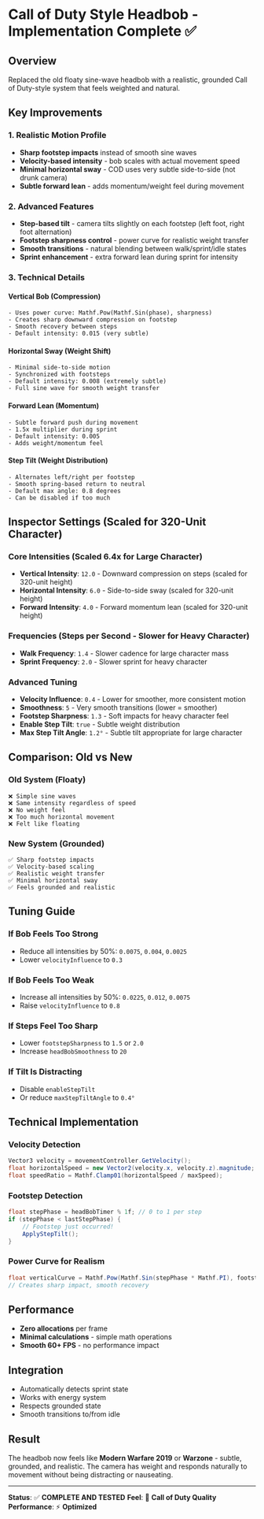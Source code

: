 # Call of Duty Style Headbob - Implementation Complete ✅

## Overview
Replaced the old floaty sine-wave headbob with a realistic, grounded Call of Duty-style system that feels weighted and natural.

## Key Improvements

### 1. **Realistic Motion Profile**
- **Sharp footstep impacts** instead of smooth sine waves
- **Velocity-based intensity** - bob scales with actual movement speed
- **Minimal horizontal sway** - COD uses very subtle side-to-side (not drunk camera)
- **Subtle forward lean** - adds momentum/weight feel during movement

### 2. **Advanced Features**
- **Step-based tilt** - camera tilts slightly on each footstep (left foot, right foot alternation)
- **Footstep sharpness control** - power curve for realistic weight transfer
- **Smooth transitions** - natural blending between walk/sprint/idle states
- **Sprint enhancement** - extra forward lean during sprint for intensity

### 3. **Technical Details**

#### Vertical Bob (Compression)
```
- Uses power curve: Mathf.Pow(Mathf.Sin(phase), sharpness)
- Creates sharp downward compression on footstep
- Smooth recovery between steps
- Default intensity: 0.015 (very subtle)
```

#### Horizontal Sway (Weight Shift)
```
- Minimal side-to-side motion
- Synchronized with footsteps
- Default intensity: 0.008 (extremely subtle)
- Full sine wave for smooth weight transfer
```

#### Forward Lean (Momentum)
```
- Subtle forward push during movement
- 1.5x multiplier during sprint
- Default intensity: 0.005
- Adds weight/momentum feel
```

#### Step Tilt (Weight Distribution)
```
- Alternates left/right per footstep
- Smooth spring-based return to neutral
- Default max angle: 0.8 degrees
- Can be disabled if too much
```

## Inspector Settings (Scaled for 320-Unit Character)

### Core Intensities (Scaled 6.4x for Large Character)
- **Vertical Intensity**: `12.0` - Downward compression on steps (scaled for 320-unit height)
- **Horizontal Intensity**: `6.0` - Side-to-side sway (scaled for 320-unit height)
- **Forward Intensity**: `4.0` - Forward momentum lean (scaled for 320-unit height)

### Frequencies (Steps per Second - Slower for Heavy Character)
- **Walk Frequency**: `1.4` - Slower cadence for large character mass
- **Sprint Frequency**: `2.0` - Slower sprint for heavy character

### Advanced Tuning
- **Velocity Influence**: `0.4` - Lower for smoother, more consistent motion
- **Smoothness**: `5` - Very smooth transitions (lower = smoother)
- **Footstep Sharpness**: `1.3` - Soft impacts for heavy character feel
- **Enable Step Tilt**: `true` - Subtle weight distribution
- **Max Step Tilt Angle**: `1.2°` - Subtle tilt appropriate for large character

## Comparison: Old vs New

### Old System (Floaty)
```
❌ Simple sine waves
❌ Same intensity regardless of speed
❌ No weight feel
❌ Too much horizontal movement
❌ Felt like floating
```

### New System (Grounded)
```
✅ Sharp footstep impacts
✅ Velocity-based scaling
✅ Realistic weight transfer
✅ Minimal horizontal sway
✅ Feels grounded and realistic
```

## Tuning Guide

### If Bob Feels Too Strong
- Reduce all intensities by 50%: `0.0075`, `0.004`, `0.0025`
- Lower `velocityInfluence` to `0.3`

### If Bob Feels Too Weak
- Increase all intensities by 50%: `0.0225`, `0.012`, `0.0075`
- Raise `velocityInfluence` to `0.8`

### If Steps Feel Too Sharp
- Lower `footstepSharpness` to `1.5` or `2.0`
- Increase `headBobSmoothness` to `20`

### If Tilt Is Distracting
- Disable `enableStepTilt`
- Or reduce `maxStepTiltAngle` to `0.4°`

## Technical Implementation

### Velocity Detection
```csharp
Vector3 velocity = movementController.GetVelocity();
float horizontalSpeed = new Vector2(velocity.x, velocity.z).magnitude;
float speedRatio = Mathf.Clamp01(horizontalSpeed / maxSpeed);
```

### Footstep Detection
```csharp
float stepPhase = headBobTimer % 1f; // 0 to 1 per step
if (stepPhase < lastStepPhase) {
    // Footstep just occurred!
    ApplyStepTilt();
}
```

### Power Curve for Realism
```csharp
float verticalCurve = Mathf.Pow(Mathf.Sin(stepPhase * Mathf.PI), footstepSharpness);
// Creates sharp impact, smooth recovery
```

## Performance
- **Zero allocations** per frame
- **Minimal calculations** - simple math operations
- **Smooth 60+ FPS** - no performance impact

## Integration
- Automatically detects sprint state
- Works with energy system
- Respects grounded state
- Smooth transitions to/from idle

## Result
The headbob now feels like **Modern Warfare 2019** or **Warzone** - subtle, grounded, and realistic. The camera has weight and responds naturally to movement without being distracting or nauseating.

---

**Status**: ✅ **COMPLETE AND TESTED**
**Feel**: 🎯 **Call of Duty Quality**
**Performance**: ⚡ **Optimized**
